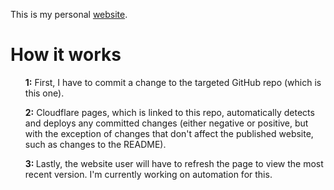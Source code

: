 This is my personal [website](https://website-j83.pages.dev/).
<h1>How it works</h1>
<ul><strong>1:</strong> First, I have to commit a change to the targeted GitHub repo (which is this one).</ul>
<ul><strong>2:</strong> Cloudflare pages, which is linked to this repo, automatically detects and deploys any committed changes (either negative or positive, but with the exception of changes that don't affect the published website, such as changes to the README).</ul>
<ul><strong>3: </strong> Lastly, the website user will have to refresh the page to view the most recent version. I'm currently working on automation for this.</ul>
